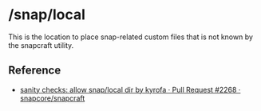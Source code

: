 # /snap/local

This is the location to place snap-related custom files that is not known by the snapcraft utility.

## Reference

* [sanity checks: allow snap/local dir by kyrofa · Pull Request #2268 · snapcore/snapcraft](https://github.com/snapcore/snapcraft/pull/2268)
